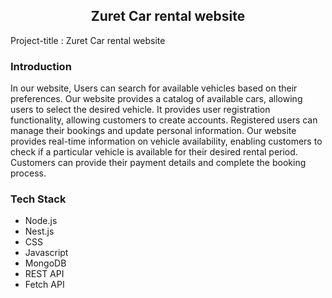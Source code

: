 <h2 align="center"> Zuret Car rental website </h2>
Project-title : Zuret Car rental website 
<h3 <a name="introduction"> Introduction</a> </h3>
In our website, Users can search for available vehicles based on their preferences. Our website provides a catalog of available cars, allowing users to select the desired vehicle. It provides user registration functionality, allowing customers to create accounts. Registered users can manage their bookings and update personal information. Our website provides real-time information on vehicle availability, enabling customers to check if a particular vehicle is available for their desired rental period. Customers can provide their payment details and complete the booking process.
<h3 <a name="tech-stack"> Tech Stack</a> </h3>

- Node.js
- Nest.js
- CSS
- Javascript
- MongoDB
- REST API
- Fetch API

